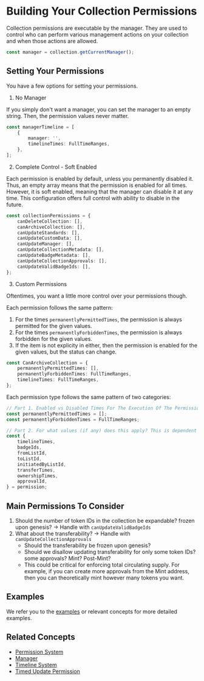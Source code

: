 # Building Your Collection Permissions

Collection permissions are executable by the manager. They are used to control who can perform various management actions on your collection and when those actions are allowed.

```typescript
const manager = collection.getCurrentManager();
```

## Setting Your Permissions

You have a few options for setting your permissions.

1. No Manager

If you simply don't want a manager, you can set the manager to an empty string. Then, the permission values never matter.

```typescript
const managerTimeline = [
    {
        manager: '',
        timelineTimes: FullTimeRanges,
    },
];
```

2. Complete Control - Soft Enabled

Each permission is enabled by default, unless you permanently disabled it. Thus, an empty array means that the permission is enabled for all times. However, it is soft enabled, meaning that the manager can disable it at any time. This configuration offers full control with ability to disable in the future.

```typescript
const collectionPermissions = {
    canDeleteCollection: [],
    canArchiveCollection: [],
    canUpdateStandards: [],
    canUpdateCustomData: [],
    canUpdateManager: [],
    canUpdateCollectionMetadata: [],
    canUpdateBadgeMetadata: [],
    canUpdateCollectionApprovals: [],
    canUpdateValidBadgeIds: [],
};
```

3. Custom Permissions

Oftentimes, you want a little more control over your permissions though.

Each permission follows the same pattern:

1. For the times `permanentlyPermittedTimes`, the permission is always permitted for the given values.
2. For the times `permanentlyForbiddenTimes`, the permission is always forbidden for the given values.
3. If the item is not explicity in either, then the permission is enabled for the given values, but the status can change.

```typescript
const CanArchiveCollection = {
    permanentlyPermittedTimes: [],
    permanentlyForbiddenTimes: FullTimeRanges,
    timelineTimes: FullTimeRanges,
};
```

Each permission type follows the same pattern of two categories:

```typescript
// Part 1. Enabled vs Disabled Times For The Execution Of The Permission
const permanentlyPermittedTimes = [];
const permanentlyForbiddenTimes = FullTimeRanges;

// Part 2. For what values (if any) does this apply? This is dependent on the permission type.
const {
    timelineTimes,
    badgeIds,
    fromListId,
    toListId,
    initiatedByListId,
    transferTimes,
    ownershipTimes,
    approvalId,
} = permission;
```

## Main Permissions To Consider

1. Should the number of token IDs in the collection be expandable? frozen upon genesis? -> Handle with `canUpdateValidBadgeIds`
2. What about the transferability? -> Handle with `canUpdateCollectionApprovals`
    - Should the transferability be frozen upon genesis?
    - Should we disallow updating transferability for only some token IDs? some approvals? Mint? Post-Mint?
    - This could be critical for enforcing total circulating supply. For example, if you can create more approvals from the Mint address, then you can theoretically mint however many tokens you want.

## Examples

We refer you to the [examples](../examples/permissions) or relevant concepts for more detailed examples.

## Related Concepts

-   [Permission System](../concepts/permissions/permission-system.md)
-   [Manager](../concepts/manager.md)
-   [Timeline System](../concepts/timeline-system.md)
-   [Timed Update Permission](../concepts/permissions/timed-update-permission.md)
